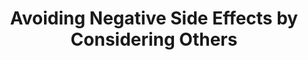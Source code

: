 ---
title: "Avoiding Negative Side Effects by Considering Others"
collection: publications
permalink: /publication/secretive
year: 2021
short-venue: "NeurIPS SafeRL-21"
venue-url: "https://sites.google.com/view/safe-robust-control/home"
venue: "NeurIPS Workshop on Safe and Robust Control of Uncertain Systems, 2021."
paperurl: "https://praal.github.io/publications/AlizadehAlamdari2021avoiding.pdf"
posterurl: "https://praal.github.io/publications/AlizadehAlamdariSafeRL2021avoiding_poster.pdf"
codeurl: "https://github.com/praal/beconsiderate"
coauthors: ["Parand Alizadeh Alamdari", "Toryn Klassen","Rodrigo Toro Icarte" ,"Sheila McIlraith"]
workshop: True
---